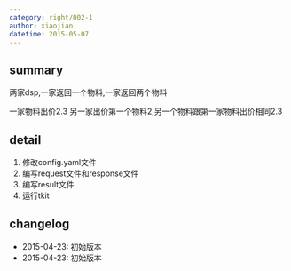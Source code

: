 ```yaml
---
category: right/002-1
author: xiaojian
datetime: 2015-05-07
---
```


## summary

两家dsp,一家返回一个物料,一家返回两个物料

一家物料出价2.3
另一家出价第一个物料2,另一个物料跟第一家物料出价相同2.3

## detail

1. 修改config.yaml文件
1. 编写request文件和response文件
1. 编写result文件
1. 运行tkit

## changelog

- 2015-04-23: 初始版本
- 2015-04-23: 初始版本